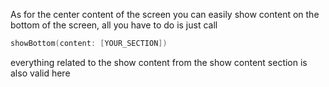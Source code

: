 As for the center content of the screen you can easily show content on the bottom of the screen, all you have to do is just call 

```swift
showBottom(content: [YOUR_SECTION])
```

everything related to the show content from the show content section is also valid here
